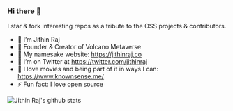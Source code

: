 ### Hi there 👋

 I star & fork interesting repos as a tribute to the OSS projects & contributors.


- 🔭 I’m Jithin Raj
- 🌋 Founder & Creator of Volcano Metaverse
- 🏢 My namesake website: https://jithinraj.co
- 🦜 I’m on Twitter at https://twitter.com/jithinraj
- 🎥 I love movies and being part of it in ways I can: https://www.knownsense.me/
- ⚡ Fun fact: I love open source


![Jithin Raj's github stats](https://github-readme-stats.vercel.app/api?username=jithinraj&show_icons=true)
